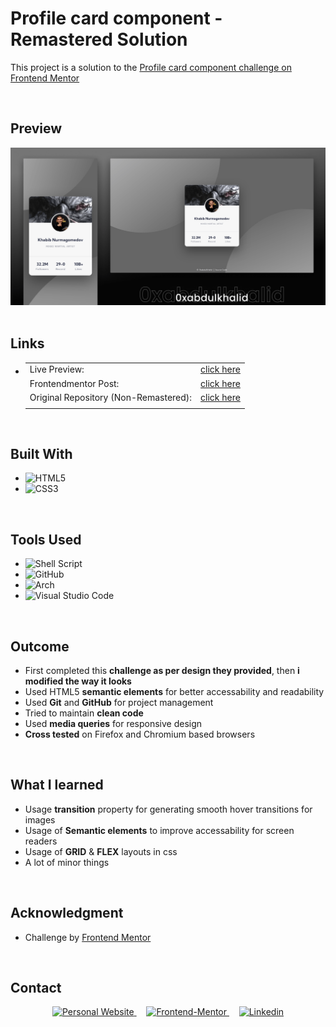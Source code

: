 # **Profile card component - Remastered Solution**

This project is a solution to the [Profile card component challenge on Frontend Mentor](https://www.frontendmentor.io/challenges/profile-card-component-cfArpWshJ)

<br>

## **Preview**

<div align='center'>
<img src='./design/modified-solution-cover.png' alt='Modified solution preview, Khabib nurmagomedov profile card'>
</div>


<br>

## **Links**


- |||
  | :----- | :-----: |
  | Live Preview: | [click here](#) |
  | Frontendmentor Post: | [click here](#) |
  | Original Repository (Non-Remastered): | [click here](#) |
  |||

<br>

## **Built With**

- ![HTML5](https://img.shields.io/badge/html5-%23E34F26.svg?style=for-the-badge&logo=html5&logoColor=white)   
- ![CSS3](https://img.shields.io/badge/css3-%231572B6.svg?style=for-the-badge&logo=css3&logoColor=white)   


<br>

## **Tools Used**

- ![Shell Script](https://img.shields.io/badge/Bash-%23221011.svg?style=for-the-badge&logo=gnu-bash&logoColor=white) 
- ![GitHub](https://img.shields.io/badge/github-%23121011.svg?style=for-the-badge&logo=github&logoColor=white)  
- ![Arch](https://img.shields.io/badge/Arch%20Linux-1793D1?logo=arch-linux&logoColor=fff&style=for-the-badge)
- ![Visual Studio Code](https://img.shields.io/badge/Visual%20Studio%20Code-0078d7.svg?style=for-the-badge&logo=visual-studio-code&logoColor=white)   

<br>

## **Outcome**

* First completed this **challenge as per design they provided**, then **i modified the way it looks**
* Used HTML5 **semantic elements** for better accessability and readability
* Used **Git** and **GitHub** for project management
* Tried to maintain **clean code**
* Used **media queries** for responsive design
* **Cross tested** on Firefox and Chromium based browsers

<br>

## **What I learned**

* Usage **transition** property for generating smooth hover transitions for images
* Usage of **Semantic elements** to improve accessability for screen readers
* Usage of **GRID** & **FLEX** layouts in css
* A lot of minor things

<br>

## **Acknowledgment**

* Challenge by [Frontend Mentor](https://www.frontendmentor.io)

<br>

## **Contact**

<div align=center>

<a href="https://www.0xabdulkhalid.ml" target="_blank">
	<img src="https://img.shields.io/badge/website-666666?style=for-the-badge&logo=About.me&logoColor=white" alt="Personal Website">
  </a> &nbsp;&nbsp;&nbsp;
<a href="https://www.frontendmentor.io/profile/0xabdulkhalid" target="_blank">
	<img src="https://img.shields.io/badge/Frontend Mentor-f8f9f8?style=for-the-badge&logo=Frontend-Mentor&logoColor=black" alt="Frontend-Mentor">
  </a>  &nbsp;&nbsp;&nbsp;
<a href="https://linkedin.com/in/0xabdulkhalid" target="_blank">
	<img src="https://img.shields.io/badge/linkedin-%2300acee.svg?color=405DE6&style=for-the-badge&logo=linkedin&logoColor=white" alt=Linkedin>
  </a>

</div>

<br>

